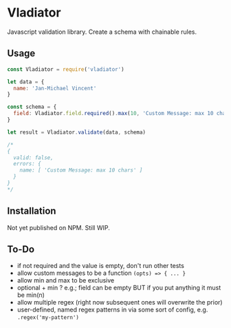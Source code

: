 # Vladiator

Javascript validation library. Create a schema with chainable rules.

## Usage

```js
const Vladiator = require('vladiator')

let data = {
  name: 'Jan-Michael Vincent'
}

const schema = {
  field: Vladiator.field.required().max(10, 'Custom Message: max 10 chars')
}

let result = Vladiator.validate(data, schema)

/*
{
  valid: false,
  errors: {
    name: [ 'Custom Message: max 10 chars' ]
  }
}
*/

```

## Installation

Not yet published on NPM. Still WIP.

## To-Do

- if not required and the value is empty, don't run other tests
- allow custom messages to be a function `(opts) => { ... }`
- allow min and max to be exclusive
- optional + min ? e.g.; field can be empty BUT if you put anything it must be min(n)
- allow multiple regex (right now subsequent ones will overwrite the prior)
- user-defined, named regex patterns in via some sort of config, e.g. `.regex('my-pattern')`
